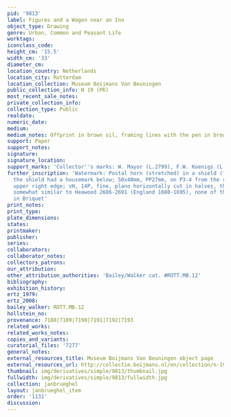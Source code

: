 ```yaml
---
pid: '9813'
label: Figures and a Wagon near an Inn
object_type: Drawing
genre: Urban, Common and Peasant Life
worktags:
iconclass_code:
height_cm: '15.5'
width_cm: '33'
diameter_cm:
location_country: Netherlands
location_city: Rotterdam
location_collection: Museum Boijmans Van Beuningen
public_collection_info: N 19 (PK)
most_recent_sale_notes:
private_collection_info:
collection_type: Public
realdate:
numeric_date:
medium:
medium_notes: Offprint in brown oil, framing lines with the pen in brown ink
support: Paper
support_notes:
signature:
signature_location:
support_marks: 'Collector''s marks: W. Mayor (L.2799), F.W. Koenigs (L.1023a)'
further_inscription: 'Watermark: Postal horn (stretched) in a shield (fragment, possibly
  the shield had a housemark below; 50x40mm, PP27mm, on P3-4 from the right, on the
  upper right edge; vH, 14P, fine, plano horizontally cut in halves, then cropped),
  somewhat similar to Heawood 2686-2691 (England 1680-1695), none of this subtype
  in Briquet'
print_notes:
print_type:
plate_dimensions:
states:
printmaker:
publisher:
series:
collaborators:
collaborator_notes:
collectors_patrons:
our_attribution:
other_attribution_authorities: 'Bailey/Walker cat. #ROTT.MB.12'
bibliography:
exhibition_history:
ertz_1979:
ertz_2008:
bailey_walker: ROTT.MB.12
hollstein_no:
provenance: 7188|7189|7190|7191|7192|7193
related_works:
related_works_notes:
copies_and_variants:
curatorial_files: '7277'
general_notes:
external_resources_title: Museum Boijmans Van Beuningen object page
external_resources_url: http://collectie.boijmans.nl/en/collection/n-19-(pk)
thumbnail: img/derivatives/simple/9813/thumbnail.jpg
fullwidth: img/derivatives/simple/9813/fullwidth.jpg
collection: janbrueghel
layout: janbrueghel_item
order: '1131'
discussion:
---
```

